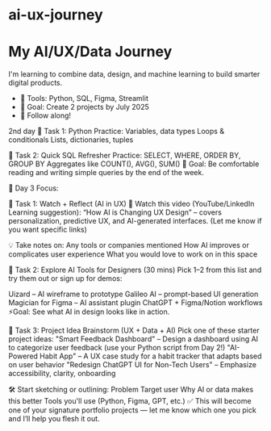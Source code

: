 # ai-ux-journey

# My AI/UX/Data Journey
I'm learning to combine data, design, and machine learning to build smarter digital products.
- 🔧 Tools: Python, SQL, Figma, Streamlit
- 📌 Goal: Create 2 projects by July 2025
- 🚀 Follow along!


2nd day
📌 Task 1: Python Practice:
Variables, data types
Loops & conditionals
Lists, dictionaries, tuples

📌 Task 2: Quick SQL Refresher
Practice:
SELECT, WHERE, ORDER BY, GROUP BY
Aggregates like COUNT(), AVG(), SUM()
🎯 Goal: Be comfortable reading and writing simple queries by the end of the week.


🎯 Day 3 Focus:

📌 Task 1: Watch + Reflect (AI in UX)
🔗 Watch this video (YouTube/LinkedIn Learning suggestion):
“How AI is Changing UX Design” – covers personalization, predictive UX, and AI-generated interfaces. (Let me know if you want specific links)

💡 Take notes on:
Any tools or companies mentioned
How AI improves or complicates user experience
What you would love to work on in this space

📌 Task 2: Explore AI Tools for Designers (30 mins)
Pick 1–2 from this list and try them out or sign up for demos:

Uizard – AI wireframe to prototype
Galileo AI – prompt-based UI generation
Magician for Figma – AI assistant plugin
ChatGPT + Figma/Notion workflows
⚡️Goal: See what AI in design looks like in action.

📌 Task 3: Project Idea Brainstorm (UX + Data + AI)
Pick one of these starter project ideas:
"Smart Feedback Dashboard" – Design a dashboard using AI to categorize user feedback (use your Python script from Day 2!)
"AI-Powered Habit App" – A UX case study for a habit tracker that adapts based on user behavior
"Redesign ChatGPT UI for Non-Tech Users" – Emphasize accessibility, clarity, onboarding


🛠 Start sketching or outlining:
Problem
Target user
Why AI or data makes this better
Tools you'll use (Python, Figma, GPT, etc.)
✅ This will become one of your signature portfolio projects — let me know which one you pick and I’ll help you flesh it out.

